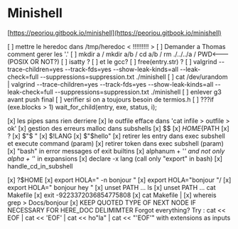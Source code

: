 # Minishell

[https://peoriou.gitbook.io/minishell](https://peoriou.gitbook.io/minishell)

[ ] mettre le heredoc dans /tmp/heredoc < !!!!!!!!!  >
[ ] Demander a Thomas comment gerer les '.'
[ ] mkdir a  /  mkdir a/b  /  cd a/b  /  rm ./../../a  / PWD<--- (POSIX OR NOT?)
[ ] isatty ?
[ ] et le gcc?
[ ] free(entry.str) ?
[ ] valgrind --trace-children=yes --track-fds=yes --show-leak-kinds=all --leak-check=full --suppressions=suppression.txt ./minishell
[ ] cat /dev/urandom | valgrind --trace-children=yes --track-fds=yes --show-leak-kinds=all --leak-check=full --suppressions=suppression.txt ./minishell
[ ] enlever g3 avant push final
[ ] verifier si on a toujours besoin de termios.h
[ ] ???if (exe.blocks > 1)
		wait_for_child(entry, exe, status, i);

[x] les pipes sans rien derriere
[x] le outfile efface dans 'cat infile > outfile > ok'
[x] gestion des erreurs malloc dans subshells
[x] $$
[x] ${HOME}${PATH
[x] ?
[x] $"$ "
[x] $!LANG
[x] $"$hello"
[x] retirer les entry dans exec subshell et execute command (param)
[x] retirer token dans exec subshell (param)
[x] "bash" in error messages of exit builtins
[x] alphanum + '_' and not only alpha + '_' in expansions
[x] declare -x lang (call only "export" in bash)
[x] handle_cd_in_subshell

[x] ?$HOME
[x] export HOLA="   -n bonjour   "
[x] export HOLA="bonjour    "/
[x] export HOLA="  bonjour  hey  "
[x] unset PATH ... ls
[x] unset PATH ... cat Makefile
[x] exit -9223372036854775808
[x] cat Makefile |
[x] whereis grep > Docs/bonjour
[x] KEEP QUOTED TYPE OF NEXT NODE IF NECESSARY FOR HERE_DOC DELIMIMTER
	Forgot everything?
	Try : cat << EOF | cat << 'EOF' | cat << ho"la" | cat << "'EOF'"
	with extensions as inputs
